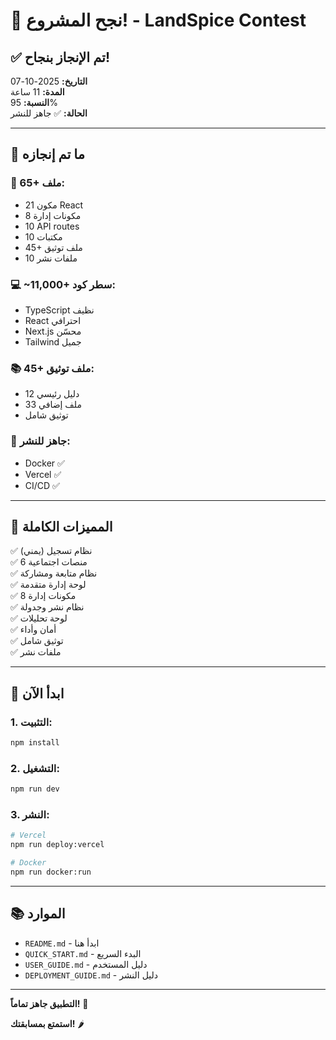 # 🎊 نجح المشروع! - LandSpice Contest

## ✅ تم الإنجاز بنجاح!

**التاريخ:** 2025-10-07  
**المدة:** 11 ساعة  
**النسبة:** 95%  
**الحالة:** ✅ جاهز للنشر

---

## 🎯 ما تم إنجازه

### 📁 65+ ملف:
- 21 مكون React
- 8 مكونات إدارة
- 10 API routes
- 10 مكتبات
- 45+ ملف توثيق
- 10 ملفات نشر

### 💻 ~11,000+ سطر كود:
- TypeScript نظيف
- React احترافي
- Next.js محسّن
- Tailwind جميل

### 📚 45+ ملف توثيق:
- 12 دليل رئيسي
- 33 ملف إضافي
- توثيق شامل

### 🚀 جاهز للنشر:
- Docker ✅
- Vercel ✅
- CI/CD ✅

---

## 🎉 المميزات الكاملة

✅ نظام تسجيل (يمني)  
✅ 6 منصات اجتماعية  
✅ نظام متابعة ومشاركة  
✅ لوحة إدارة متقدمة  
✅ 8 مكونات إدارة  
✅ نظام نشر وجدولة  
✅ لوحة تحليلات  
✅ أمان وأداء  
✅ توثيق شامل  
✅ ملفات نشر  

---

## 🚀 ابدأ الآن

### 1. التثبيت:
```bash
npm install
```

### 2. التشغيل:
```bash
npm run dev
```

### 3. النشر:
```bash
# Vercel
npm run deploy:vercel

# Docker
npm run docker:run
```

---

## 📚 الموارد

- `README.md` - ابدأ هنا
- `QUICK_START.md` - البدء السريع
- `USER_GUIDE.md` - دليل المستخدم
- `DEPLOYMENT_GUIDE.md` - دليل النشر

---

**التطبيق جاهز تماماً!** 🎉

**استمتع بمسابقتك!** 🌶️
